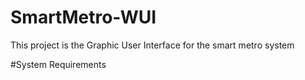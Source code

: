 # SmartMetro-WUI
This project is the Graphic User Interface for the smart metro system

#System Requirements


